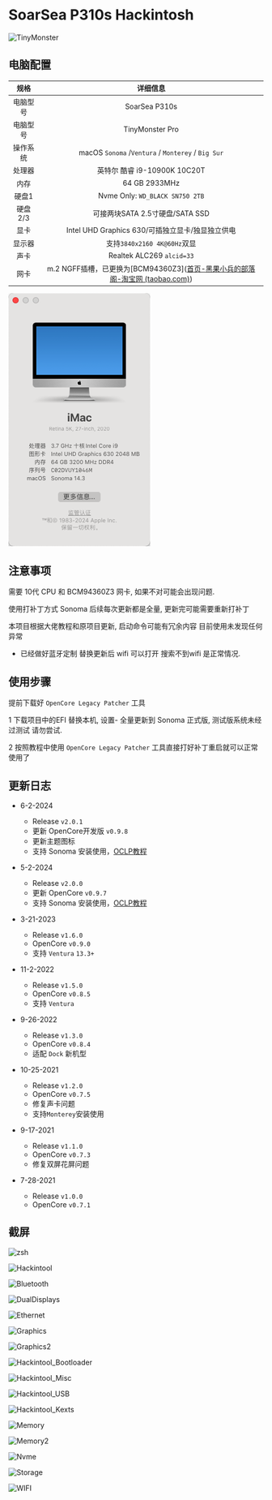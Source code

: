 # SoarSea P310s Hackintosh



![TinyMonster](./ScreenShots/TinyMonsterPro.png)

## 电脑配置

|   规格   |                           详细信息                           |
| :------: | :----------------------------------------------------------: |
| 电脑型号 |                        SoarSea P310s                         |
| 电脑型号 |                       TinyMonster Pro                        |
| 操作系统 |     macOS `Sonoma`  /`Ventura` / `Monterey` / `Big Sur`      |
|  处理器  |                 英特尔 酷睿 i9-10900K 10C20T                 |
|   内存   |                        64 GB 2933MHz                         |
|  硬盘1   |               Nvme Only: `WD_BLACK SN750 2TB`                |
| 硬盘2/3  |               可接两块SATA 2.5寸硬盘/SATA SSD                |
|   显卡   |       Intel UHD Graphics 630/可插独立显卡/独显独立供电       |
|  显示器  |                 支持`3840x2160 4K@60Hz`双显                  |
|   声卡   |                  Realtek ALC269 `alcid=33`                   |
|   网卡   | m.2 NGFF插槽，已更换为[BCM94360Z3]([首页-黑果小兵的部落阁-淘宝网 (taobao.com)](https://hackintosher.taobao.com/)) |

![WX20240205-145603](./ScreenShots/WX20240205-145603.png)



## 注意事项

需要 10代 CPU 和  BCM94360Z3 网卡, 如果不对可能会出现问题. 



使用打补丁方式 Sonoma 后续每次更新都是全量, 更新完可能需要重新打补丁



本项目根据大佬教程和原项目更新, 启动命令可能有冗余内容 目前使用未发现任何异常



+ 已经做好蓝牙定制  替换更新后 wifi 可以打开 搜索不到wifi 是正常情况.



## 使用步骤

提前下载好 `OpenCore Legacy Patcher` 工具

1 下载项目中的EFI 替换本机, 设置- 全量更新到 Sonoma 正式版, 测试版系统未经过测试 请勿尝试.

2 按照教程中使用 `OpenCore Legacy Patcher` 工具直接打好补丁重启就可以正常使用了



## 更新日志
- 6-2-2024
  - Release `v2.0.1`
  - 更新 OpenCore开发版 `v0.9.8`
  - 更新主题图标
  - 支持 Sonoma 安装使用，[OCLP教程](https://blog.daliansky.net/OCLP.html)
  
- 5-2-2024
  - Release `v2.0.0`
  - 更新 OpenCore `v0.9.7`
  - 支持 Sonoma 安装使用，[OCLP教程](https://blog.daliansky.net/OCLP.html)
  
- 3-21-2023
  - Release `v1.6.0`
  - OpenCore `v0.9.0`
  - 支持 `Ventura` `13.3+`

- 11-2-2022
  - Release `v1.5.0`
  - OpenCore `v0.8.5`
  - 支持 `Ventura`
- 9-26-2022
  - Release `v1.3.0`
  - OpenCore `v0.8.4`
  - 适配 `Dock` 新机型
- 10-25-2021
  - Release `v1.2.0`
  - OpenCore `v0.7.5`
  - 修复声卡问题
  - 支持`Monterey`安装使用
- 9-17-2021
  - Release `v1.1.0`
  - OpenCore `v0.7.3`
  - 修复双屏花屏问题
- 7-28-2021
  - Release `v1.0.0`
  - OpenCore `v0.7.1`

## 截屏

![zsh](./ScreenShots/zsh.png)

![Hackintool](ScreenShots/Hackintool.png)

![Bluetooth](ScreenShots/11.5.1_20G80.png)

![DualDisplays](ScreenShots/DualDisplays.png)

![Ethernet](ScreenShots/Ethernet.png)

![Graphics](ScreenShots/Graphics.png)

![Graphics2](ScreenShots/Graphics2.png)

![Hackintool_Bootloader](ScreenShots/Hackintool_Bootloader.png)

![Hackintool_Misc](ScreenShots/Hackintool_Misc.png)

![Hackintool_USB](ScreenShots/Hackintool_USB.png)

![Hackintool_Kexts](ScreenShots/Hackintool_Kexts.png)

![Memory](ScreenShots/Memory.png)

![Memory2](ScreenShots/Memory2.png)

![Nvme](ScreenShots/Nvme.png)

![Storage](ScreenShots/Storage.png)

![WIFI](ScreenShots/WIFI.png)

 
